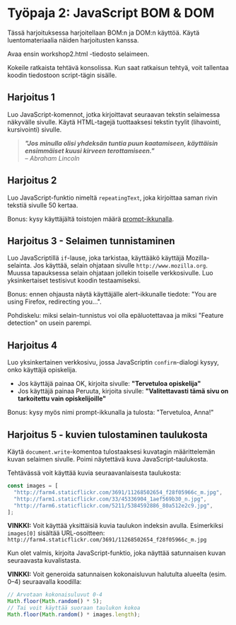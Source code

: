 # Työpaja 2: JavaScript BOM & DOM

Tässä harjoituksessa harjoitellaan BOM:n ja DOM:n käyttöä. Käytä luentomateriaalia näiden harjoitusten kanssa.

Avaa ensin workshop2.html -tiedosto selaimeen.

Kokeile ratkaista tehtävä konsolissa. Kun saat ratkaisun tehtyä, voit tallentaa koodin tiedostoon script-tägin sisälle.

## Harjoitus 1

Luo JavaScript-komennot, jotka kirjoittavat seuraavan tekstin selaimessa näkyvälle sivulle. Käytä HTML-tagejä tuottaaksesi tekstin tyylit (lihavointi, kursivointi) sivulle.

> **_"Jos minulla olisi yhdeksän tuntia puun kaatamiseen, käyttäisin ensimmäiset kuusi kirveen terottamiseen."_**  
> _– Abraham Lincoln_

## Harjoitus 2

Luo JavaScript-funktio nimeltä `repeatingText`, joka kirjoittaa saman rivin tekstiä sivulle 50 kertaa.

Bonus: kysy käyttäjältä toistojen määrä [prompt-ikkunalla](https://developer.mozilla.org/en-US/docs/Web/API/Window/prompt).

## Harjoitus 3 - Selaimen tunnistaminen

Luo JavaScriptillä `if`-lause, joka tarkistaa, käyttääkö käyttäjä Mozilla-selainta. Jos käyttää, selain ohjataan sivulle `http://www.mozilla.org`. Muussa tapauksessa selain ohjataan jollekin toiselle verkkosivulle. Luo yksinkertaiset testisivut koodin testaamiseksi.

Bonus: ennen ohjausta näytä käyttäjälle alert-ikkunalle tiedote: "You are using Firefox, redirecting you...".

Pohdiskelu: miksi selain-tunnistus voi olla epäluotettavaa ja miksi "Feature detection" on usein parempi.

## Harjoitus 4

Luo yksinkertainen verkkosivu, jossa JavaScriptin `confirm`-dialogi kysyy, onko käyttäjä opiskelija.

- Jos käyttäjä painaa OK, kirjoita sivulle: **"Tervetuloa opiskelija"**
- Jos käyttäjä painaa Peruuta, kirjoita sivulle: **"Valitettavasti tämä sivu on tarkoitettu vain opiskelijoille"**

Bonus: kysy myös nimi prompt-ikkunalla ja tulosta: "Tervetuloa, Anna!"

## Harjoitus 5 - kuvien tulostaminen taulukosta

Käytä `document.write`-komentoa tulostaaksesi kuvatagin määrittelemän kuvan selaimen sivulle. Poimi näytettävä kuva JavaScript-taulukosta.

Tehtävässä voit käyttää kuvia seuraavanlaisesta taulukosta:

```javascript
const images = [
  "http://farm4.staticflickr.com/3691/11268502654_f28f05966c_m.jpg",
  "http://farm1.staticflickr.com/33/45336904_1aef569b30_n.jpg",
  "http://farm6.staticflickr.com/5211/5384592886_80a512e2c9.jpg",
];
```

**VINKKI:** Voit käyttää yksittäisiä kuvia taulukon indeksin avulla. Esimerkiksi `images[0]` sisältää URL-osoitteen:  
`http://farm4.staticflickr.com/3691/11268502654_f28f05966c_m.jpg`

Kun olet valmis, kirjoita JavaScript-funktio, joka näyttää satunnaisen kuvan seuraavasta kuvalistasta.

**VINKKI:** Voit generoida satunnaisen kokonaisluvun halutulta alueelta (esim. 0–4) seuraavalla koodilla:

```javascript
// Arvotaan kokonaisuluvut 0-4
Math.floor(Math.random() * 5);
// Tai voit käyttää suoraan taulukon kokoa
Math.floor(Math.random() * images.length);
```
